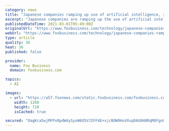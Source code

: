 ```yaml
---
category: news
title: "Japanese companies ramping up use of artificial intelligence, report says"
excerpt: "Japanese companies are ramping up the use of artificial intelligence and other advanced technology to reduce waste and cut costs in the pandemic, and looking to score some sustainability points along the way."
publishedDateTime: 2021-03-01T05:49:00Z
originalUrl: "https://www.foxbusiness.com/technology/japanese-companies-ramping-up-use-of-artificial-intelligence-report-says"
webUrl: "https://www.foxbusiness.com/technology/japanese-companies-ramping-up-use-of-artificial-intelligence-report-says"
type: article
quality: 36
heat: 36
published: false

provider:
  name: Fox Business
  domain: foxbusiness.com

topics:
  - AI

images:
  - url: "https://a57.foxnews.com/static.foxbusiness.com/foxbusiness.com/content/uploads/2020/09/0/0/Amazon-robotic-fulfillment-centre-getty.jpg?ve=1&tl=1"
    width: 1280
    height: 720
    isCached: true

secured: "OagKca5wjMFPxRpdW4ySyxW6O5VJIFF4E+xjcBOW9HuVXvpDAG8H8RqM8FgnU2MjAYgiDi2YMCGjaKVP3HUnMfs8CUFdOch2A4hWRDri7fmQ4UtcGZOWe0493RrZW6nyjYiXXGx3rFse3cZ9CFkm0v6vdaQkFqwD+IsYHOKuEevyvW7gONIU1wdvirFtHQMciaCreGmY3xNDKtnAs2UJXGU5akUbydw7qE9Rposewa9Nu+hz0zzOXAWZL5QN4qH3R2xIXKKURLiC3N6M1wQr43t5J03KCC6/1lLS4/+y3Oa0jAIqh1reHxFcliDiBFrrWP4GxSb6mf0haUYvPwupA5VGfE4Vzys+gOg832J82eo=;phN8077r0NSkmrLhCsZZdg=="
---
```


